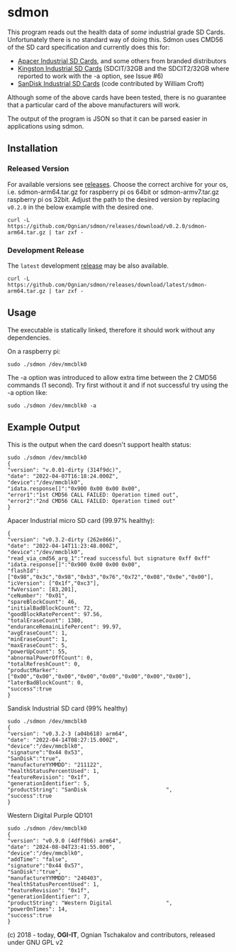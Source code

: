 # sdmon

This program reads out the health data of *some* industrial grade SD Cards. Unfortunately there is no standard way of doing this.
Sdmon uses CMD56 of the SD card specification and currently does this for:
- [Apacer Industrial SD Cards](https://industrial.apacer.com/en-ww/SSD-Industrial-Card/microSD), and some others from branded distributors
- [Kingston Industrial SD Cards](https://www.kingston.com/en/memory-cards/industrial-grade-microsd-uhs-i-u3) (SDCIT/32GB and the SDCIT2/32GB where reported to work with the -a option, see Issue #6)
- [SanDisk Industrial SD Cards](https://documents.westerndigital.com/content/dam/doc-library/en_us/assets/public/western-digital/product/embedded-flash/product-brief/product-brief-western-digital-industrial-sd-microsd.pdf) (code contributed by William Croft)

Although some of the above cards have been tested, there is no guarantee that a particular card of the above manufacturers will work. 

The output of the program is JSON so that it can be parsed easier in applications using sdmon.  

## Installation
### Released Version
For available versions see [releases](../../releases). Choose the correct archive for your os, i.e.  sdmon-arm64.tar.gz for raspberry pi os 64bit or sdmon-armv7.tar.gz raspberry pi os 32bit.
Adjust the path to the desired version by replacing `v0.2.0` in the below example with the desired one.
```
curl -L https://github.com/Ognian/sdmon/releases/download/v0.2.0/sdmon-arm64.tar.gz | tar zxf - 
```
### Development Release
The `latest` development [release](../../releases) may be also available.
```
curl -L https://github.com/Ognian/sdmon/releases/download/latest/sdmon-arm64.tar.gz | tar zxf - 
```
## Usage
The executable is statically linked, therefore it should work without any dependencies.

On a raspberry pi:
```
sudo ./sdmon /dev/mmcblk0
```

The -a option was introduced to allow extra time between the 2 CMD56 commands (1 second).
Try first without it and if not successful try using the -a option like:
```
sudo ./sdmon /dev/mmcblk0 -a
```

## Example Output
This is the output when the card doesn't support health status:
```
sudo ./sdmon /dev/mmcblk0
{
"version": "v.0.01-dirty (314f9dc)",
"date": "2022-04-07T16:18:24.000Z",
"device":"/dev/mmcblk0",
"idata.response[]":"0x900 0x00 0x00 0x00",
"error1":"1st CMD56 CALL FAILED: Operation timed out",
"error2":"2nd CMD56 CALL FAILED: Operation timed out"
}

```
Apacer Industrial micro SD card (99.97% healthy):
```
{
"version": "v0.3.2-dirty (262e866)",
"date": "2022-04-14T11:23:48.000Z",
"device":"/dev/mmcblk0",
"read_via_cmd56_arg_1":"read successful but signature 0xff 0xff"
"idata.response[]":"0x900 0x00 0x00 0x00",
"flashId": ["0x98","0x3c","0x98","0xb3","0x76","0x72","0x08","0x0e","0x00"],
"icVersion": ["0x1f","0xc3"],
"fwVersion": [83,201],
"ceNumber": "0x01",
"spareBlockCount": 46,
"initialBadBlockCount": 72,
"goodBlockRatePercent": 97.56,
"totalEraseCount": 1380,
"enduranceRemainLifePercent": 99.97,
"avgEraseCount": 1,
"minEraseCount": 1,
"maxEraseCount": 5,
"powerUpCount": 55,
"abnormalPowerOffCount": 0,
"totalRefreshCount": 0,
"productMarker": ["0x00","0x00","0x00","0x00","0x00","0x00","0x00","0x00"],
"laterBadBlockCount": 0,
"success":true
}

```
Sandisk Industrial SD card (99% healthy)
```
sudo ./sdmon /dev/mmcblk0
{
"version": "v0.3.2-3 (a04b618) arm64",
"date": "2022-04-14T08:27:15.000Z",
"device":"/dev/mmcblk0",
"signature":"0x44 0x53",
"SanDisk":"true",
"manufactureYYMMDD": "211122",
"healthStatusPercentUsed": 1,
"featureRevision": "0x1f",
"generationIdentifier": 5,
"productString": "SanDisk                         ",
"success":true
}
```
Western Digital Purple QD101 
```
sudo ./sdmon /dev/mmcblk0
{
"version": "v0.9.0 (4dff9b6) arm64",
"date": "2024-08-04T23:41:55.000",
"device":"/dev/mmcblk0",
"addTime": "false",
"signature":"0x44 0x57",
"SanDisk":"true",
"manufactureYYMMDD": "240403",
"healthStatusPercentUsed": 1,
"featureRevision": "0x1f",
"generationIdentifier": 7,
"productString": "Western Digital                 ",
"powerOnTimes": 14,
"success":true
}
```
(c) 2018 - today, **OGI-IT**, Ognian Tschakalov and contributors, released under GNU GPL v2
